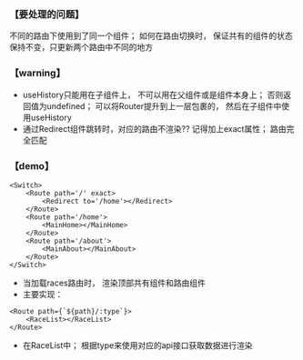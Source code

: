
### 【要处理的问题】
不同的路由下使用到了同一个组件；  如何在路由切换时， 保证共有的组件的状态保持不变，只更新两个路由中不同的地方

### 【warning】
* useHistory只能用在子组件上， 不可以用在父组件或是组件本身上； 否则返回值为undefined；  可以将Router提升到上一层包裹的， 然后在子组件中使用useHistory
* 通过Redirect组件跳转时，对应的路由不渲染?? 记得加上exact属性； 路由完全匹配

### 【demo】
```
<Switch>
    <Route path='/' exact>
        <Redirect to='/home'></Redirect>
    </Route>
    <Route path='/home'>
        <MainHome></MainHome>
    </Route>
    <Route path='/about'>
        <MainAbout></MainAbout>
    </Route>
</Switch>
```

- 当加载races路由时， 渲染顶部共有组件和路由组件
- 主要实现：
```
<Route path={`${path}/:type`}>
    <RaceList></RaceList>
</Route>
```

- 在RaceList中； 根据type来使用对应的api接口获取数据进行渲染
